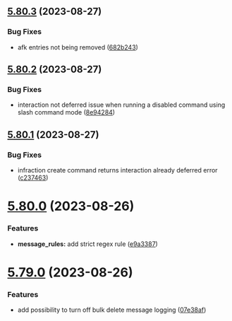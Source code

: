## [5.80.3](https://github.com/onesoft-sudo/sudobot/compare/v5.80.2...v5.80.3) (2023-08-27)


### Bug Fixes

* afk entries not being removed ([682b243](https://github.com/onesoft-sudo/sudobot/commit/682b2430c42a576b377bd693966d9f9494119742))



## [5.80.2](https://github.com/onesoft-sudo/sudobot/compare/v5.80.1...v5.80.2) (2023-08-27)


### Bug Fixes

* interaction not deferred issue when running a disabled command using slash command mode ([8e94284](https://github.com/onesoft-sudo/sudobot/commit/8e942845989c0f9f034a88a7c91242a3af85b8a5))



## [5.80.1](https://github.com/onesoft-sudo/sudobot/compare/v5.80.0...v5.80.1) (2023-08-27)


### Bug Fixes

* infraction create command returns interaction already deferred error ([c237463](https://github.com/onesoft-sudo/sudobot/commit/c237463cd40a1a8db2b758f21c59d9ce6b8b2373))



# [5.80.0](https://github.com/onesoft-sudo/sudobot/compare/v5.79.0...v5.80.0) (2023-08-26)


### Features

* **message_rules:** add strict regex rule ([e9a3387](https://github.com/onesoft-sudo/sudobot/commit/e9a3387ac81bdc4d0d5fe1bac01a9f336f003cd4))



# [5.79.0](https://github.com/onesoft-sudo/sudobot/compare/v5.78.4...v5.79.0) (2023-08-26)


### Features

* add possibility to turn off bulk delete message logging ([07e38af](https://github.com/onesoft-sudo/sudobot/commit/07e38af01d93de7a781e7e77dd4c4af3287c6953))



